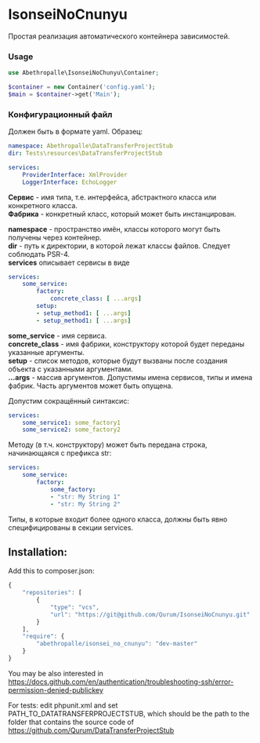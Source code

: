 # IsonseiNoCnunyu
Простая реализация автоматического контейнера зависимостей. 

### Usage
```php
use Abethropalle\IsonseiNoChunyu\Container;

$container = new Container('config.yaml');
$main = $container->get('Main');
```

### Конфигурационный файл
Должен быть в формате yaml. Образец:
```yaml
namespace: Abethropalle\DataTransferProjectStub
dir: Tests\resources\DataTransferProjectStub

services:
    ProviderInterface: XmlProvider
    LoggerInterface: EchoLogger
```

**Сервис** - имя типа, т.е. интерфейса, абстрактного класса или конкретного класса.    
**Фабрика** - конкретный класс, который может быть инстанцирован.    

**namespace** - пространство имён, классы которого могут быть получены через контейнер.    
**dir** - путь к директории, в которой лежат классы файлов. Следует соблюдать PSR-4.    
**services** описывает сервисы в виде 
```yaml
services:
    some_service: 
        factory: 
            concrete_class: [ ...args]
        setup:
        - setup_method1: [ ...args]
        - setup_method1: [ ...args]
```
**some_service** - имя сервиса.    
**concrete_class** - имя фабрики, конструктору которой будет переданы указанные аргументы.    
**setup** - список методов, которые будут вызваны после создания объекта с указанными аргументами.    
**...args** - массив аргументов. Допустимы имена сервисов, типы и имена фабрик. Часть аргументов может быть опущена.    

Допустим сокращённый синтаксис:
```yaml
services:
    some_service1: some_factory1
    some_service2: some_factory2
```

Методу (в т.ч. конструктору) может быть передана строка, начинающаяся с префикса str:
```yaml
services:
    some_service: 
        factory: 
            some_factory:
            - "str: My String 1"
            - "str: My String 2"
```


Типы, в которые входит более одного класса, должны быть явно специфицированы в секции services.

## Installation:

Add this to composer.json:

```javascript
{
    "repositories": [
        {
            "type": "vcs",
            "url": "https://git@github.com/Qurum/IsonseiNoCnunyu.git"
        }
    ],
    "require": {
        "abethropalle/isonsei_no_cnunyu": "dev-master"
    }
}
```
You may be also interested in https://docs.github.com/en/authentication/troubleshooting-ssh/error-permission-denied-publickey

For tests: edit phpunit.xml and set PATH_TO_DATATRANSFERPROJECTSTUB, which should be the path to the folder that contains the source code of https://github.com/Qurum/DataTransferProjectStub
